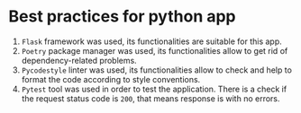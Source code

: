 # Best practices for python app
1. `Flask` framework was used, its functionalities are suitable for this app.
2. `Poetry` package manager was used, its functionalities allow to get rid of dependency-related problems.
3. `Pycodestyle` linter was used, its functionalities allow to check and help to format the code according to style conventions.
4. `Pytest` tool was used in order to test the application. There is a check if the request status code is `200`, that means response is with no errors. 